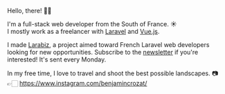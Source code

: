 Hello, there! 👋🏻

I'm a full-stack web developer from the South of France. ☀️  
I mostly work as a freelancer with [Laravel](https://laravel.com) and [Vue.js](https://vuejs.org).

I made [Larabiz](https://larabiz.fr), a project aimed toward French Laravel web developers looking for new opportunities. Subscribe to the [newsletter](https://larabiz.fr/newsletter) if you're interested! It's sent every Monday.

In my free time, I love to travel and shoot the best possible landscapes. 📷  
👉🏻 https://www.instagram.com/benjamincrozat/
